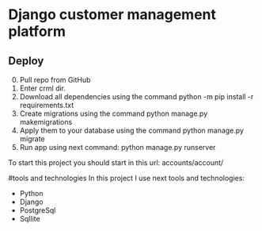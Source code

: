 # Django customer management platform


## Deploy

0. Pull repo from GitHub
0. Enter crml dir.
1. Download all dependencies using the command python -m pip install -r requirements.txt
2. Create migrations using the command python manage.py makemigrations
3. Apply them to your database using the command python manage.py migrate
4. Run app using next command: python manage.py runserver

To start this project you should start in this url:
accounts/account/

#tools and technologies
In this project I use next tools and technologies:
* Python
* Django
* PostgreSql
* Sqllite
